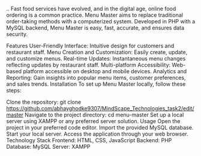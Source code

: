 ..
Fast food services have evolved, and in the digital age, online food ordering is a common practice. Menu Master aims to replace traditional order-taking methods with a computerized system. Developed in PHP with a MySQL backend, Menu Master is easy, fast, accurate, and ensures data security.

Features
User-Friendly Interface: Intuitive design for customers and restaurant staff.
Menu Creation and Customization: Easily create, update, and customize menus.
Real-time Updates: Instantaneous menu changes reflecting updates by restaurant staff.
Multi-platform Accessibility: Web-based platform accessible on desktop and mobile devices.
Analytics and Reporting: Gain insights into popular menu items, customer preferences, and sales trends.
Installation
To set up Menu Master locally, follow these steps:

Clone the repository: git clone https://github.com/abhayghodke9307/MindScape_Technologies_task2/edit/master
Navigate to the project directory: cd menu-master
Set up a local server using XAMPP or any preferred server solution.
Usage
Open the project in your preferred code editor.
Import the provided MySQL database.
Start your local server.
Access the application through your web browser.
Technology Stack
Frontend: HTML, CSS, JavaScript
Backend: PHP
Database: MySQL
Server: XAMPP
